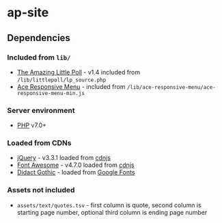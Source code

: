 # ap-site

## Dependencies

### Included from `lib/`
* [The Amazing Little Poll](http://www.mr-corner.com/LittlePoll/) - v1.4 included from `/lib/littlepoll/lp_source.php`
* [Ace Responsive Menu](https://github.com/samsono/Ace-Responsive-Menu) - included from `/lib/ace-responsive-menu/ace-responsive-menu-min.js`

### Server environment
* [PHP](http://php.net/) v7.0+

### Loaded from CDNs
* [jQuery](http://jquery.com) - v3.3.1 loaded from [cdnjs](https://cdnjs.com/libraries/jquery/)
* [Font Awesome](https://fontawesome.com/v4.7.0/) - v4.7.0 loaded from [cdnjs](https://cdnjs.com/libraries/font-awesome)
* [Didact Gothic](https://github.com/ossobuffo/didact-gothic) - loaded from [Google Fonts](https://fonts.google.com/specimen/Didact+Gothic)

### Assets not included
* `assets/text/quotes.tsv` - first column is quote, second column is starting page number, optional third column is ending page number